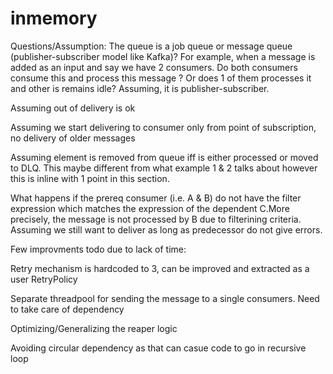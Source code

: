 # inmemory

Questions/Assumption:
The queue is a job queue or message queue (publisher-subscriber model like Kafka)? For example, when a message is added as an input and say we have 2 consumers. Do both consumers consume this and process this message ? Or does 1 of them processes it and other is remains idle? Assuming, it is publisher-subscriber.

Assuming out of delivery is ok

Assuming we start delivering to consumer only from point of subscription, no delivery of older messages

Assuming element is removed from queue iff is either processed or moved to DLQ. This maybe different from what example 1 & 2 talks about however this is inline with 1 point in this section.

What happens if the prereq consumer (i.e. A & B) do not have the filter expression which matches the expression of the dependent C.More precisely, the message is not processed by B due to filterining criteria. Assuming we still want to deliver as long as predecessor do not give errors.

Few improvments todo due to lack of time:

Retry mechanism is hardcoded to 3, can be improved and extracted as a user RetryPolicy 

Separate threadpool for sending the message to a single consumers. Need to take care of dependency

Optimizing/Generalizing the reaper logic

Avoiding circular dependency as that can casue code to go in recursive loop
